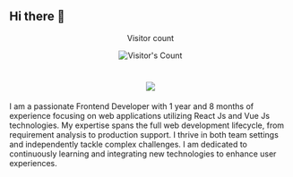 ## Hi there 👋

<!--
**vbharambe96/vbharambe96** is a ✨ _special_ ✨ repository because its `README.md` (this file) appears on your GitHub profile.

Here are some ideas to get you started:

- 🔭 I’m currently working on ...
- 🌱 I’m currently learning ...
- 👯 I’m looking to collaborate on ...
- 🤔 I’m looking for help with ...
- 💬 Ask me about ...
- 📫 How to reach me: ...
- 😄 Pronouns: ...
- ⚡ Fun fact: ...
-->
<div align="center"> 
  <p>Visitor count</p>
  <img src="https://profile-counter.glitch.me/vbharambe96/count.svg" alt="Visitor's Count" />
</div>

<h1 align="center">
    <img src="https://readme-typing-svg.herokuapp.com/?font=Inter&size=48&center=true&vCenter=true&width=500&height=70&color=4493F8&duration=4000&lines=Hi+There!+👋;+I+'m+Vaibhav+Bharambe!;" />
</h1>

<p>I am a passionate Frontend Developer with 1 year and 8 months of experience focusing
 on web applications utilizing React Js and Vue Js technologies. My expertise spans the
 full web development lifecycle, from requirement analysis to production support. I thrive
 in both team settings and independently tackle complex challenges. I am dedicated to
 continuously learning and integrating new technologies to enhance user experiences.
</p>






